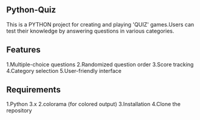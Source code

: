 ## Python-Quiz
This is a PYTHON project for creating and playing 'QUIZ' games.Users can test their knowledge by answering questions in various categories.

## Features
1.Multiple-choice questions
2.Randomized question order
3.Score tracking
4.Category selection
5.User-friendly interface

## Requirements
1.Python 3.x
2.colorama (for colored output)
3.Installation
4.Clone the repository
